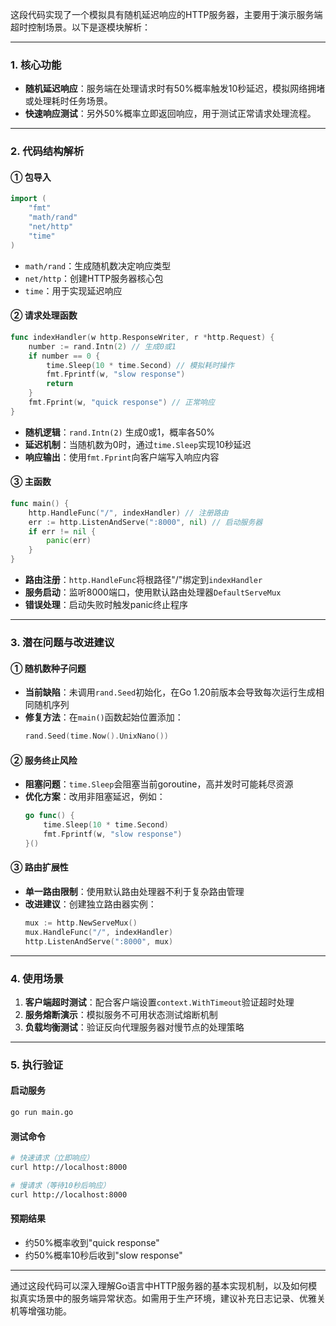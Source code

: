 这段代码实现了一个模拟具有随机延迟响应的HTTP服务器，主要用于演示服务端超时控制场景。以下是逐模块解析：

---

### **1. 核心功能**
- **随机延迟响应**：服务端在处理请求时有50%概率触发10秒延迟，模拟网络拥堵或处理耗时任务场景。
- **快速响应测试**：另外50%概率立即返回响应，用于测试正常请求处理流程。

---

### **2. 代码结构解析**
#### **① 包导入**
```go
import (
    "fmt"
    "math/rand"
    "net/http"
    "time"
)
```
- `math/rand`：生成随机数决定响应类型
- `net/http`：创建HTTP服务器核心包
- `time`：用于实现延迟响应

#### **② 请求处理函数**
```go
func indexHandler(w http.ResponseWriter, r *http.Request) {
    number := rand.Intn(2) // 生成0或1
    if number == 0 {
        time.Sleep(10 * time.Second) // 模拟耗时操作
        fmt.Fprintf(w, "slow response")
        return
    }
    fmt.Fprint(w, "quick response") // 正常响应
}
```
- **随机逻辑**：`rand.Intn(2)` 生成0或1，概率各50%
- **延迟机制**：当随机数为0时，通过`time.Sleep`实现10秒延迟
- **响应输出**：使用`fmt.Fprint`向客户端写入响应内容

#### **③ 主函数**
```go
func main() {
    http.HandleFunc("/", indexHandler) // 注册路由
    err := http.ListenAndServe(":8000", nil) // 启动服务器
    if err != nil {
        panic(err)
    }
}
```
- **路由注册**：`http.HandleFunc`将根路径"/"绑定到`indexHandler`
- **服务启动**：监听8000端口，使用默认路由处理器`DefaultServeMux`
- **错误处理**：启动失败时触发panic终止程序

---

### **3. 潜在问题与改进建议**
#### **① 随机数种子问题**
- **当前缺陷**：未调用`rand.Seed`初始化，在Go 1.20前版本会导致每次运行生成相同随机序列
- **修复方法**：在`main()`函数起始位置添加：
  ```go
  rand.Seed(time.Now().UnixNano())
  ```

#### **② 服务终止风险**
- **阻塞问题**：`time.Sleep`会阻塞当前goroutine，高并发时可能耗尽资源
- **优化方案**：改用非阻塞延迟，例如：
  ```go
  go func() {
      time.Sleep(10 * time.Second)
      fmt.Fprintf(w, "slow response")
  }()
  ```

#### **③ 路由扩展性**
- **单一路由限制**：使用默认路由处理器不利于复杂路由管理
- **改进建议**：创建独立路由器实例：
  ```go
  mux := http.NewServeMux()
  mux.HandleFunc("/", indexHandler)
  http.ListenAndServe(":8000", mux)
  ```

---

### **4. 使用场景**
1. **客户端超时测试**：配合客户端设置`context.WithTimeout`验证超时处理
2. **服务熔断演示**：模拟服务不可用状态测试熔断机制
3. **负载均衡测试**：验证反向代理服务器对慢节点的处理策略

---

### **5. 执行验证**
#### **启动服务**
```bash
go run main.go
```

#### **测试命令**
```bash
# 快速请求（立即响应）
curl http://localhost:8000

# 慢请求（等待10秒后响应）
curl http://localhost:8000
```

#### **预期结果**
- 约50%概率收到"quick response"
- 约50%概率10秒后收到"slow response"

---

通过这段代码可以深入理解Go语言中HTTP服务器的基本实现机制，以及如何模拟真实场景中的服务端异常状态。如需用于生产环境，建议补充日志记录、优雅关机等增强功能。
